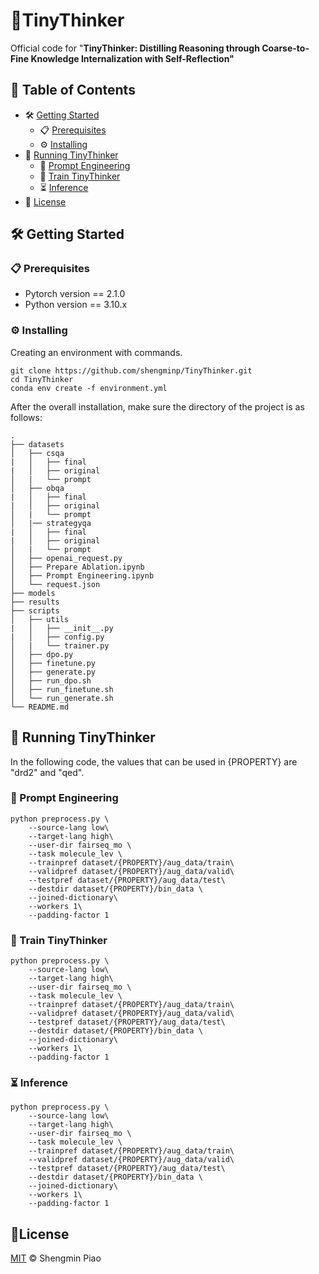 # :star2:TinyThinker

Official code for "**TinyThinker: Distilling Reasoning through Coarse-to-Fine Knowledge Internalization with Self-Reflection"**

## :bookmark_tabs: Table of Contents

- :hammer_and_wrench: [Getting Started](#hammer_and_wrench-getting-started)
  - :clipboard: [Prerequisites](#clipboard-prerequisites)
  - :gear: [Installing](#gear-installing)
- :rocket: [Running TinyThinker](#rocket-running-tinythinker)
  - :memo: [Prompt Engineering](#memo-prompt-engineering)
  - :dart: [Train TinyThinker](#dart-train-tinythinker)
  - :hourglass_flowing_sand: [Inference](#hourglass_flowing_sand-inference)
- :page_facing_up: [License](#page_facing_up-license)

## :hammer_and_wrench: Getting Started

### :clipboard: Prerequisites

* Pytorch version == 2.1.0
* Python version == 3.10.x

### :gear: Installing

Creating an environment with commands.

```
git clone https://github.com/shengminp/TinyThinker.git
cd TinyThinker
conda env create -f environment.yml
```

After the overall installation, make sure the directory of the project is as follows:
    
    .
    ├── datasets
    │   ├── csqa
    |   │   ├── final
    |   │   ├── original
    │   |   └── prompt
    │   ├── obqa
    |   │   ├── final
    |   │   ├── original
    │   |   └── prompt
    │   |── strategyqa
    |   │   ├── final
    |   │   ├── original
    │   |   └── prompt
    │   ├── openai_request.py
    │   ├── Prepare Ablation.ipynb
    │   ├── Prompt Engineering.ipynb
    │   └── request.json
    ├── models   
    ├── results
    ├── scripts
    │   ├── utils
    |   │   ├── __init__.py
    |   │   ├── config.py
    │   |   └── trainer.py
    │   ├── dpo.py
    │   ├── finetune.py
    │   ├── generate.py
    │   ├── run_dpo.sh
    │   ├── run_finetune.sh
    │   └── run_generate.sh
    └── README.md

## :rocket: Running TinyThinker

In the following code, the values that can be used in {PROPERTY} are "drd2" and "qed".

### :memo: Prompt Engineering
```
python preprocess.py \
    --source-lang low\
    --target-lang high\
    --user-dir fairseq_mo \
    --task molecule_lev \
    --trainpref dataset/{PROPERTY}/aug_data/train\
    --validpref dataset/{PROPERTY}/aug_data/valid\
    --testpref dataset/{PROPERTY}/aug_data/test\
    --destdir dataset/{PROPERTY}/bin_data \
    --joined-dictionary\
    --workers 1\
    --padding-factor 1
```

### :dart: Train TinyThinker
```
python preprocess.py \
    --source-lang low\
    --target-lang high\
    --user-dir fairseq_mo \
    --task molecule_lev \
    --trainpref dataset/{PROPERTY}/aug_data/train\
    --validpref dataset/{PROPERTY}/aug_data/valid\
    --testpref dataset/{PROPERTY}/aug_data/test\
    --destdir dataset/{PROPERTY}/bin_data \
    --joined-dictionary\
    --workers 1\
    --padding-factor 1
```

### :hourglass_flowing_sand: Inference
```
python preprocess.py \
    --source-lang low\
    --target-lang high\
    --user-dir fairseq_mo \
    --task molecule_lev \
    --trainpref dataset/{PROPERTY}/aug_data/train\
    --validpref dataset/{PROPERTY}/aug_data/valid\
    --testpref dataset/{PROPERTY}/aug_data/test\
    --destdir dataset/{PROPERTY}/bin_data \
    --joined-dictionary\
    --workers 1\
    --padding-factor 1
```


## :page_facing_up:License

[MIT](LICENSE) © Shengmin Piao
